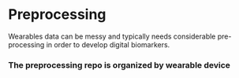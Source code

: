 # Preprocessing

Wearables data can be messy and typically needs considerable pre-processing in order to develop digital biomarkers. 

### The preprocessing repo is organized by wearable device

